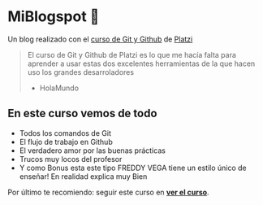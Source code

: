 # MiBlogspot 💚
Un blog realizado con el [ curso de Git y Github](https://platzi.com/cursos/git-github/ " curso de Git y Github") de [Platzi](https://platzi.com/ "Platzi")
> El curso de Git y Github de Platzi es lo que me hacía falta para aprender a usar estas dos excelentes herramientas de la que hacen uso los grandes desarroladores
> - HolaMundo

## En este curso vemos de todo
* Todos los comandos de Git
* El flujo de trabajo en Github
* El verdadero amor por las buenas prácticas
* Trucos muy locos del profesor
* Y como Bonus esta este tipo FREDDY VEGA tiene un estilo único de enseñar! En realidad explica muy Bien

Por último te recomiendo: seguir este curso en [**ver el curso**](https://platzi.com/cursos/git-github/ "a ver el curso").
